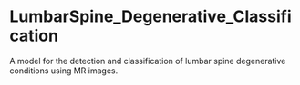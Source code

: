 # LumbarSpine_Degenerative_Classification
A model for the detection and classification of lumbar spine degenerative conditions using MR images. 
